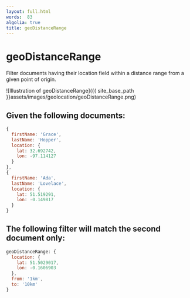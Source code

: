 ```yaml
---
layout: full.html
words:  83
algolia: true
title: geoDistanceRange
---
```


# geoDistanceRange

Filter documents having their location field within a distance range from a given point of origin.

![Illustration of geoDistanceRange]({{ site_base_path }}assets/images/geolocation/geoDistanceRange.png)

## Given the following documents:

```javascript
{
  firstName: 'Grace',
  lastName: 'Hopper',
  location: {
    lat: 32.692742,
    lon: -97.114127
  }
},
{
  firstName: 'Ada',
  lastName: 'Lovelace',
  location: {
    lat: 51.519291,
    lon: -0.149817
  }
}
```

## The following filter will match the second document only:

```javascript
geoDistanceRange: {
  location: {
    lat: 51.5029017,
    lon: -0.1606903
  },
  from: '1km',
  to: '10km'
}
```

